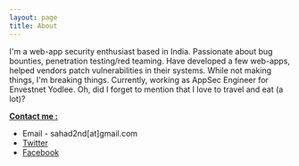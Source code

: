```yaml
---
layout: page
title: About
---
```



I'm a web-app security enthusiast based in India. Passionate about bug bounties, penetration testing/red teaming. Have developed a few web-apps, helped vendors patch vulnerabilities in their systems. While not making things, I'm breaking things. Currently, working as AppSec Engineer for Envestnet Yodlee. Oh, did I forget to mention that I love to travel and eat (a lot)? 


<b><u>Contact me :</u></b>

* Email - sahad2nd[at]gmail.com
* [Twitter](https://twitter.com/sahad_nk/)
* [Facebook](https://facebook.com/sahad.nk.nk/)

